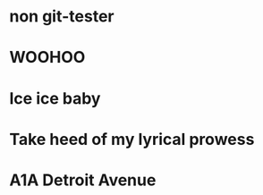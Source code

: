 # non git-tester

# WOOHOO

# Ice ice baby

# Take heed of my lyrical prowess

# A1A Detroit Avenue
